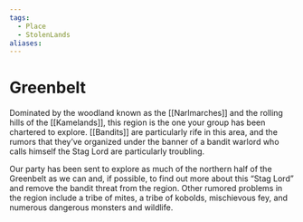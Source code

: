 ```yaml
---
tags:
  - Place
  - StolenLands
aliases:
---
```

# Greenbelt
Dominated by the woodland known as the [[Narlmarches]] and the rolling hills of the [[Kamelands]], this region is the one your group has been chartered to explore. [[Bandits]] are particularly rife in this area, and the rumors that they’ve organized under the banner of a bandit warlord who calls himself the Stag Lord are particularly troubling. 

Our party has been sent to explore as much of the northern half of the Greenbelt as we can and, if possible, to find out more about this “Stag Lord” and remove the bandit threat from the region. Other rumored problems in the region include a tribe of mites, a tribe of kobolds, mischievous fey, and numerous dangerous monsters and wildlife.
